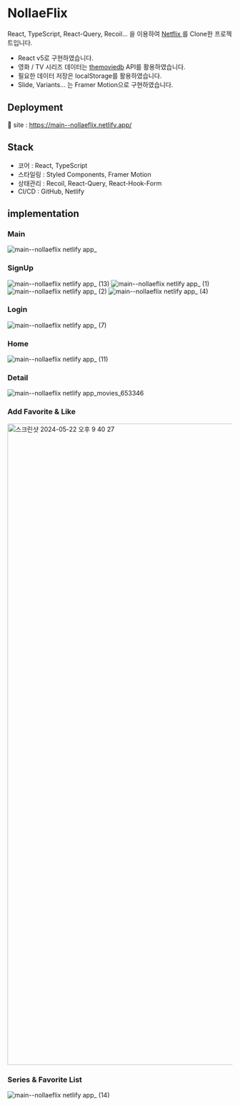 # NollaeFlix

React, TypeScript, React-Query, Recoil... 을 이용하여 [ Netflix ](https://www.netflix.com/kr/)를 Clone한 프로젝트입니다.
<br/>
- React v5로 구현하였습니다.
- 영화 / TV 시리즈 데이터는 [themoviedb](https://www.themoviedb.org/) API를 활용하였습니다.
- 필요한 데이터 저장은 localStorage를 활용하였습니다.
- Slide, Variants... 는 Framer Motion으로 구현하였습니다.

## Deployment

🔗 site : https://main--nollaeflix.netlify.app/

## Stack
- 코어 : React, TypeScript
- 스타일링 : Styled Components, Framer Motion
- 상태관리 : Recoil, React-Query, React-Hook-Form
- CI/CD : GitHub, Netlify

## implementation

### Main
![main--nollaeflix netlify app_](https://github.com/nollae/nollaeflix/assets/54770759/c68c4057-be07-470e-9845-99f4366ee926)

### SignUp
![main--nollaeflix netlify app_ (13)](https://github.com/nollae/nollaeflix/assets/54770759/190afef0-b0e7-4fc0-a3e9-4a9c9c6dba82)
![main--nollaeflix netlify app_ (1)](https://github.com/nollae/nollaeflix/assets/54770759/e235ae0d-6428-4d29-bf3b-9e49b85f2b4f)
![main--nollaeflix netlify app_ (2)](https://github.com/nollae/nollaeflix/assets/54770759/9557c77a-50b5-4b16-83df-6fadf83ce07d)
![main--nollaeflix netlify app_ (4)](https://github.com/nollae/nollaeflix/assets/54770759/2d5e8cd9-d4a2-49cf-bf20-73ae4a6e7c57)

### Login
![main--nollaeflix netlify app_ (7)](https://github.com/nollae/nollaeflix/assets/54770759/c4525d2a-d3bb-4a3e-9ae8-28def3bfcf6c)

### Home
![main--nollaeflix netlify app_ (11)](https://github.com/nollae/nollaeflix/assets/54770759/37fc8e66-10e5-45d8-a145-f9547e6a3794)

### Detail
![main--nollaeflix netlify app_movies_653346](https://github.com/nollae/nollaeflix/assets/54770759/ebbb9786-e8e4-4f66-ba87-5174d7478de1)

### Add Favorite & Like
<img width="1437" alt="스크린샷 2024-05-22 오후 9 40 27" src="https://github.com/nollae/nollaeflix/assets/54770759/38da9303-994d-4a19-8054-5fe3560441e0" />

### Series & Favorite List

![main--nollaeflix netlify app_ (14)](https://github.com/nollae/nollaeflix/assets/54770759/5f98a12b-e665-48f3-a89c-bc9d547027fa)


